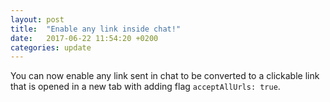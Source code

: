```yaml
---
layout: post
title:  "Enable any link inside chat!"
date:   2017-06-22 11:54:20 +0200
categories: update
---
```

You can now enable any link sent in chat to be converted to a clickable link that is opened in a new tab with adding flag `acceptAllUrls: true`.
